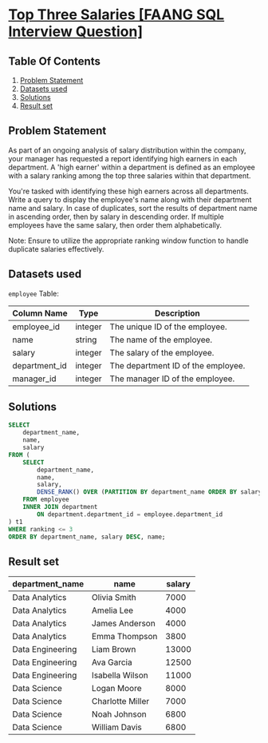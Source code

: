 # [Top Three Salaries [FAANG SQL Interview Question]](https://datalemur.com/questions/sql-top-three-salaries)

## Table Of Contents
1. [Problem Statement]()
2. [Datasets used]()
3. [Solutions]()
4. [Result set]()

## Problem Statement

As part of an ongoing analysis of salary distribution within the company, your manager has requested a report identifying high earners in each department. A 'high earner' within a department is defined as an employee with a salary ranking among the top three salaries within that department.

You're tasked with identifying these high earners across all departments. Write a query to display the employee's name along with their department name and salary. In case of duplicates, sort the results of department name in ascending order, then by salary in descending order. If multiple employees have the same salary, then order them alphabetically.

Note: Ensure to utilize the appropriate ranking window function to handle duplicate salaries effectively.

## Datasets used

```employee``` Table:

|  Column Name  | Type          | Description |
| ------------- | ------------- | ----------- |
| employee_id |	integer	| The unique ID of the employee. |
| name |	string |	The name of the employee. |
| salary |	integer |	The salary of the employee. |
| department_id |	integer |	The department ID of the employee. |
| manager_id |	integer |	The manager ID of the employee. |

## Solutions

```sql
SELECT
    department_name,
    name,
    salary
FROM (
    SELECT
        department_name,
        name,
        salary,
        DENSE_RANK() OVER (PARTITION BY department_name ORDER BY salary DESC) AS ranking
    FROM employee
    INNER JOIN department
        ON department.department_id = employee.department_id
) t1
WHERE ranking <= 3
ORDER BY department_name, salary DESC, name;
```

## Result set

| department_name | name | salary |
| --------------- | ---- | ------ |
| Data Analytics |	Olivia Smith |	7000 |
| Data Analytics |	Amelia Lee |	4000 |
| Data Analytics |	James Anderson |	4000 |
| Data Analytics |	Emma Thompson |	3800 |
| Data Engineering |	Liam Brown |	13000 |
| Data Engineering |	Ava Garcia |	12500 |
| Data Engineering |	Isabella Wilson |	11000 |
| Data Science |	Logan Moore |	8000 |
| Data Science |	Charlotte Miller |	7000 |
| Data Science |	Noah Johnson |	6800 |
| Data Science |	William Davis |	6800 |